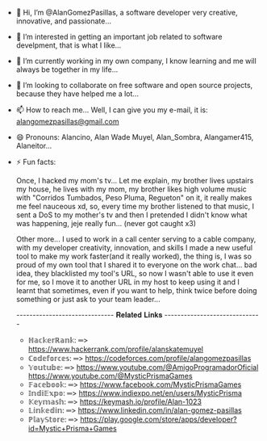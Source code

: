 - 👋 Hi, I’m @AlanGomezPasillas, a software developer very creative, innovative, and passionate...
- 👀 I’m interested in getting an important job related to software develpment, that is what I like...
- 🌱 I’m currently working in my own company, I know learning and me will always be together in my life...
- 💞️ I’m looking to collaborate on free software and open source projects, because they have helped me a lot...
- 📫 How to reach me... Well, I can give you my e-mail, it is: alangomezpasillas@gmail.com
- 😄 Pronouns: Alancino, Alan Wade Muyel, Alan_Sombra, Alangamer415, Alaneitor...
- ⚡ Fun facts:

  Once, I hacked my mom's tv... Let me explain, my brother lives upstairs my house, he lives with my mom,
  my brother likes high volume music with "Corridos Tumbados, Peso Pluma, Regueton" on it, it really makes me feel nauceous xd,
  so, every time my brother listened to that music, I sent a DoS to my mother's tv and then I pretended I didn't know
  what was happening, jeje really fun... (never got caught x3)
  
  Other more... I used to work in a call center serving to a cable company, with my developer creativity, innovation,
  and skills I made a new useful tool to make my work faster(and it really worked), the thing is, I was so proud of my own tool that
  I shared it to everyone on the work chat... bad idea, they blacklisted my tool's URL, so now I wasn't able to use it even for me,
  so I move it to another URL in my host to keep using it and I learnt that sometimes, even if you want to help, think twice
  before doing something or just ask to your team leader...

  ------------------------------ 𝐑𝐞𝐥𝐚𝐭𝐞𝐝 𝐋𝐢𝐧𝐤𝐬 ------------------------------
  
  - ℍ𝕒𝕔𝕜𝕖𝕣ℝ𝕒𝕟𝕜: ═> https://www.hackerrank.com/profile/alanskatemuyel
  - ℂ𝕠𝕕𝕖𝕗𝕠𝕣𝕔𝕖𝕤: ═> https://codeforces.com/profile/alangomezpasillas
  - 𝕐𝕠𝕦𝕥𝕦𝕓𝕖: ═> https://www.youtube.com/@AmigoProgramadorOficial
    https://www.youtube.com/@MysticPrismaGames
  - 𝔽𝕒𝕔𝕖𝕓𝕠𝕠𝕜: ═> https://www.facebook.com/MysticPrismaGames
  - 𝕀𝕟𝕕𝕚𝔼𝕩𝕡𝕠: ═> https://www.indiexpo.net/en/users/MysticPrisma
  - 𝕂𝕖𝕪𝕞𝕒𝕤𝕙: ═> https://keymash.io/profile/Alan-1023
  - 𝕃𝕚𝕟𝕜𝕖𝕕𝕚𝕟: ═> https://www.linkedin.com/in/alan-gomez-pasillas
  - ℙ𝕝𝕒𝕪𝕊𝕥𝕠𝕣𝕖: ═> https://play.google.com/store/apps/developer?id=Mystic+Prisma+Games

<!---AlanGomezPasillas/AlanGomezPasillas is a ✨ special ✨ repository because its `README.md` (this file) appears on your GitHub profile.
You can click the Preview link to take a look at your changes.--->
